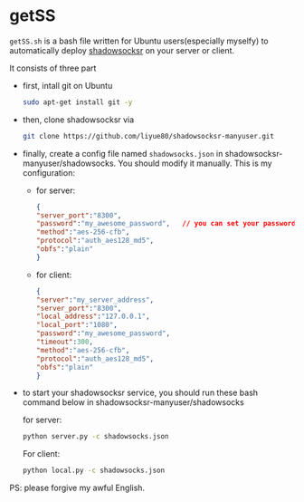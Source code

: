 # getSS

`getSS.sh` is a bash file written for Ubuntu users(especially myselfy) to automatically deploy [shadowsocksr](https://github.com/liyue80/shadowsocksr-manyuser) on your server or client.

It consists of three part
-   first, intall git on Ubuntu

    ```bash
    sudo apt-get install git -y
    ```

-   then, clone shadowsocksr via

    ```bash 
    git clone https://github.com/liyue80/shadowsocksr-manyuser.git
    ```

-   finally, create a config file named `shadowsocks.json` in shadowsocksr-manyuser/shadowsocks. You should modify it manually. This is my configuration:
    -   for server:
        ```json
        {
        "server_port":"8300",
        "password":"my_awesome_password",   // you can set your password as you like
        "method":"aes-256-cfb",
        "protocol":"auth_aes128_md5",
        "obfs":"plain"
        }
        ```
    -   for client:
        ```json
        {
        "server":"my_server_address",
        "server_port":"8300",
        "local_address":"127.0.0.1",
        "local_port":"1080",
        "password":"my_awesome_password",  
        "timeout":300,
        "method":"aes-256-cfb",
        "protocol":"auth_aes128_md5",
        "obfs":"plain"
        }
        ```

-   to start your shadowsocksr service, you should run these bash command below in shadowsocksr-manyuser/shadowsocks
    
    for server:
    ```bash
    python server.py -c shadowsocks.json
    ```
    For client:
    ```bash
    python local.py -c shadowsocks.json
    ```
    


PS: please forgive my awful English.